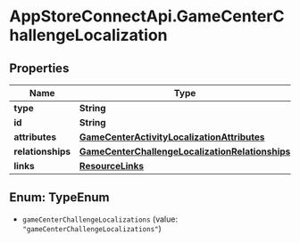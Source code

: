 # AppStoreConnectApi.GameCenterChallengeLocalization

## Properties

Name | Type | Description | Notes
------------ | ------------- | ------------- | -------------
**type** | **String** |  | 
**id** | **String** |  | 
**attributes** | [**GameCenterActivityLocalizationAttributes**](GameCenterActivityLocalizationAttributes.md) |  | [optional] 
**relationships** | [**GameCenterChallengeLocalizationRelationships**](GameCenterChallengeLocalizationRelationships.md) |  | [optional] 
**links** | [**ResourceLinks**](ResourceLinks.md) |  | [optional] 



## Enum: TypeEnum


* `gameCenterChallengeLocalizations` (value: `"gameCenterChallengeLocalizations"`)




